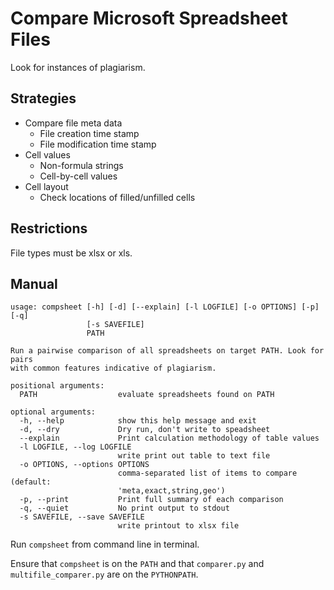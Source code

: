 # Compare Microsoft Spreadsheet Files

Look for instances of plagiarism. 

## Strategies

* Compare file meta data
    * File creation time stamp
    * File modification time stamp
* Cell values
    * Non-formula strings
    * Cell-by-cell values
* Cell layout
    * Check locations of filled/unfilled cells

## Restrictions

File types must be xlsx or xls. 

## Manual

```
usage: compsheet [-h] [-d] [--explain] [-l LOGFILE] [-o OPTIONS] [-p] [-q]
                 [-s SAVEFILE]
                 PATH

Run a pairwise comparison of all spreadsheets on target PATH. Look for pairs
with common features indicative of plagiarism.

positional arguments:
  PATH                  evaluate spreadsheets found on PATH

optional arguments:
  -h, --help            show this help message and exit
  -d, --dry             Dry run, don't write to speadsheet
  --explain             Print calculation methodology of table values
  -l LOGFILE, --log LOGFILE
                        write print out table to text file
  -o OPTIONS, --options OPTIONS
                        comma-separated list of items to compare (default:
                        'meta,exact,string,geo')
  -p, --print           Print full summary of each comparison
  -q, --quiet           No print output to stdout
  -s SAVEFILE, --save SAVEFILE
                        write printout to xlsx file
```

Run `compsheet` from command line in terminal. 

Ensure that `compsheet` is on the `PATH` and that `comparer.py` and `multifile_comparer.py` are on the `PYTHONPATH`. 
